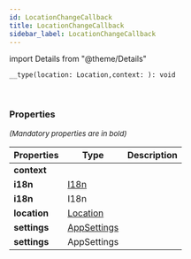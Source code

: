 ```yaml
---
id: LocationChangeCallback
title: LocationChangeCallback
sidebar_label: LocationChangeCallback
---
```


import Details from "@theme/Details"


```tsx
__type(location: Location,context: ): void
```
<br/>



### Properties

<font size="2"><i>(Mandatory properties are in bold)</i></font>

| Properties | Type | Description |
| --------- | ---- | ----------- |
| **context** |  |  |
| **i18n** | [I18n](/framework-api/interfaces/I18n.md) |  |
| **i18n** | I18n |  |
| **location** | [Location](/framework-api/interfaces/Location.md) |  |
| **settings** | [AppSettings](/framework-api/interfaces/AppSettings.md) |  |
| **settings** | AppSettings |  |


